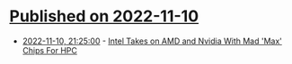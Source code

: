 # [Published on 2022-11-10](index.md)

* [2022-11-10, 21:25:00](https://tech.slashdot.org/story/22/11/10/1942217/intel-takes-on-amd-and-nvidia-with-mad-max-chips-for-hpc?utm_source=rss1.0mainlinkanon&utm_medium=feed) - [Intel Takes on AMD and Nvidia With Mad 'Max' Chips For HPC](https://tech.slashdot.org/story/22/11/10/1942217/intel-takes-on-amd-and-nvidia-with-mad-max-chips-for-hpc?utm_source=rss1.0mainlinkanon&utm_medium=feed)
